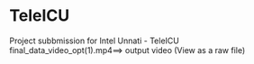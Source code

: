 # TeleICU
 Project subbmission for Intel Unnati - TeleICU
 final_data_video_opt(1).mp4==> output video (View as a raw file)
